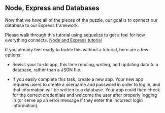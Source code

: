 ## Node, Express and Databases

Now that we have all of the pieces of the puzzle, our goal is to connect our database to our Express framework.

Please walk through this tutorial using sequelize to get a feel for how everything connects. [Node and Express tutorial](https://scotch.io/tutorials/getting-started-with-node-express-and-postgres-using-sequelize)

If you already feel ready to tackle this without a tutorial, here are a few options:

* Revisit your to-do app, this time reading, writing, and updating data to a database, rather than a JSON file. 

* If you easily complete this task, create a new app. Your new app requires users to create a username and password in order to log in, and that information will be written to a database. Your app could then check for the correct credentials and welcome the user after properly logging in (or serve up an error message if they enter the incorrect login information).
